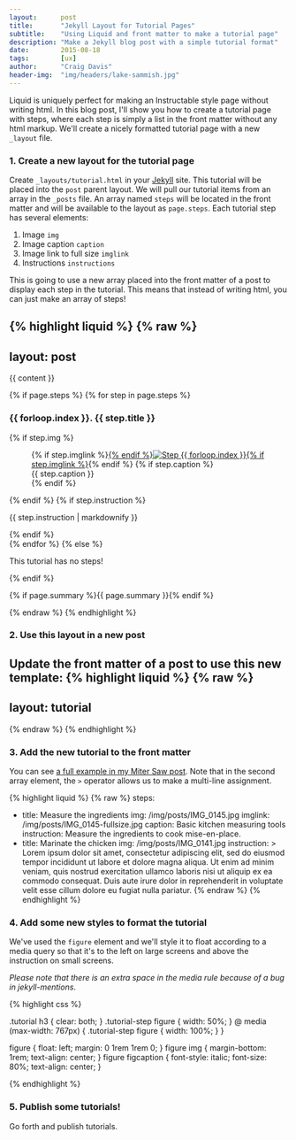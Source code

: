 ```yaml
---
layout:      post
title:       "Jekyll Layout for Tutorial Pages"
subtitle:    "Using Liquid and front matter to make a tutorial page"
description: "Make a Jekyll blog post with a simple tutorial format"
date:        2015-08-18
tags:        [ux]
author:      "Craig Davis"
header-img:  "img/headers/lake-sammish.jpg"
---
```


Liquid is uniquely perfect for making an Instructable style page without writing html. In this blog post, I'll show you how to create a tutorial page with steps, where each step is simply a list in the front matter without any html markup. We'll create a nicely formatted tutorial page with a new `_layout` file.

### 1. Create a new layout for the tutorial page

Create `_layouts/tutorial.html` in your [Jekyll](http://jekyllrb.com/) site. This tutorial will be placed into the `post` parent layout. We will pull our tutorial items from an array in the `_posts` file. An array named `steps` will be located in the front matter and will be available to the layout as `page.steps`. Each tutorial step has several elements:

1. Image `img`
1. Image caption `caption`
1. Image link to full size `imglink`
1. Instructions `instructions`

This is going to use a new array placed into the front matter of a post to display each step in the tutorial. This means that instead of writing html, you can just make an array of steps!

{% highlight liquid %}
{% raw %}
---
layout: post
---

{{ content }}

<div class="tutorial">
{% if page.steps %}
{% for step in page.steps %}
    <h3>{{ forloop.index }}. {{ step.title }}</h3>
    <div class="tutorial-step">
    {% if step.img %}
        <figure>
            {% if step.imglink %}<a href="{{ step.imglink }}">{% endif %}<img src="{{ step.img }}" alt="Step {{ forloop.index }}">{% if step.imglink %}</a>{% endif %}
            {% if step.caption %}<figcaption>{{ step.caption }}</figcaption>{% endif %}
        </figure>
    {% endif %}
    {% if step.instruction %}<p>{{ step.instruction | markdownify }}</p>{% endif %}
  </div>
{% endfor %}
{% else %}
    <p>This tutorial has no steps!</p>
{% endif %}
</div>

<p style="clear: both">{% if page.summary %}{{ page.summary }}{% endif %}</p>
{% endraw %}
{% endhighlight %}

### 2. Use this layout in a new post

Update the front matter of a post to use this new template:
{% highlight liquid %}
{% raw %}
---
layout: tutorial
---
{% endraw %}
{% endhighlight %}

### 3. Add the new tutorial to the front matter

You can see [a full example in my Miter Saw post](https://raw.githubusercontent.com/craig-davis/craig-davis.github.io/master/_posts/2015-08-17-miter-saw-workbench.markdown). Note that in the second array element, the `>` operator allows us to make a multi-line assignment.

{% highlight liquid %}
{% raw %}
steps:
  - title: Measure the ingredients
    img: /img/posts/IMG_0145.jpg
    imglink: /img/posts/IMG_0145-fullsize.jpg
    caption: Basic kitchen measuring tools
    instruction: Measure the ingredients to cook mise-en-place.
  - title: Marinate the chicken
    img: /img/posts/IMG_0141.jpg
    instruction: >
        Lorem ipsum dolor sit amet, consectetur adipiscing elit, sed do eiusmod tempor incididunt ut labore et dolore magna aliqua. Ut enim ad minim veniam, quis nostrud exercitation ullamco laboris nisi ut aliquip ex ea commodo consequat. Duis aute irure dolor in reprehenderit in voluptate velit esse cillum dolore eu fugiat nulla pariatur.
{% endraw %}
{% endhighlight %}

### 4. Add some new styles to format the tutorial

We've used the `figure` element and we'll style it to float according to a media query so that it's to the left on large screens and above the instruction on small screens.

*Please note that there is an extra space in the media rule because of a bug in jekyll-mentions*.

{% highlight css %}

.tutorial h3 {
  clear: both;
}
.tutorial-step figure {
    width: 50%;
}
@ media (max-width: 767px) {
  .tutorial-step figure {
    width: 100%;
  }
}

figure {
  float: left;
  margin: 0 1rem 1rem 0;
}
figure img {
  margin-bottom: 1rem;
  text-align: center;
}
figure figcaption {
  font-style: italic;
  font-size: 80%;
  text-align: center;
}

{% endhighlight %}

### 5. Publish some tutorials!

Go forth and publish tutorials.

